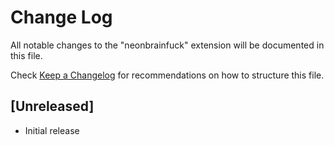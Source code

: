 # Change Log

All notable changes to the "neonbrainfuck" extension will be documented in this file.

Check [Keep a Changelog](http://keepachangelog.com/) for recommendations on how to structure this file.

## [Unreleased]

- Initial release
